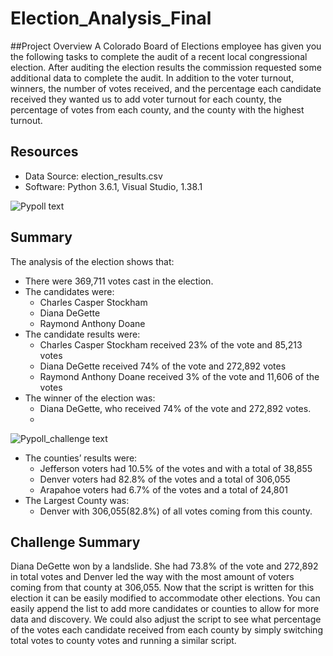 # Election_Analysis_Final

##Project Overview
A Colorado Board of Elections employee has given you the following tasks to complete the audit of a recent local congressional election. After auditing the election results the commission requested some additional data to complete the audit. In addition to the voter turnout, winners, the number of votes received, and the percentage each candidate received they wanted us to add voter turnout for each county, the percentage of votes from each county, and the county with the highest turnout.

## Resources
- Data Source: election_results.csv
- Software: Python 3.6.1, Visual Studio, 1.38.1


![Pypoll text](https://user-images.githubusercontent.com/108442512/202873649-fe12ff45-83ee-4b8b-8176-12c50f06996a.png)


## Summary
The analysis of the election shows that:
- There were 369,711 votes cast in the election.
- The candidates were:
    - Charles Casper Stockham
    - Diana DeGette
    - Raymond Anthony Doane
- The candidate results were:
    - Charles Casper Stockham received 23% of the vote and 85,213 votes
    - Diana DeGette received 74% of the vote and 272,892 votes
    - Raymond Anthony Doane received 3% of the vote and 11,606 of the votes
- The winner of the election was:
    - Diana DeGette, who received 74% of the vote and 272,892 votes.
    - 

![Pypoll_challenge text](https://user-images.githubusercontent.com/108442512/202873954-c8705b97-9271-4696-94fc-01c8eb97944a.png)


- The counties’ results were:
    - Jefferson voters had 10.5% of the votes and with a total of 38,855
    - Denver voters had 82.8% of the votes and a total of 306,055
    - Arapahoe voters had 6.7% of the votes and a total of 24,801
- The Largest County was:
    - Denver with 306,055(82.8%) of all votes coming from this county.
    

## Challenge Summary
Diana DeGette won by a landslide. She had 73.8% of the vote and 272,892 in total votes and Denver led the way with the most amount of voters coming from that county at 306,055. Now that the script is written for this election it can be easily modified to accommodate other elections. You can easily append the list to add more candidates or counties to allow for more data and discovery. We could also adjust the script to see what percentage of the votes each candidate received from each county by simply switching total votes to county votes and running a similar script.
